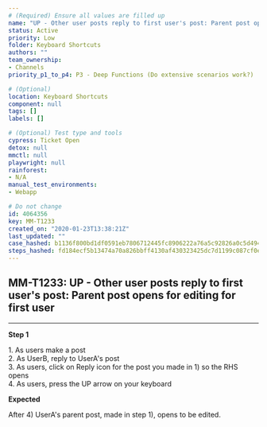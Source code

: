 ```yaml
---
# (Required) Ensure all values are filled up
name: "UP - Other user posts reply to first user's post: Parent post opens for editing for first user"
status: Active
priority: Low
folder: Keyboard Shortcuts
authors: ""
team_ownership:
- Channels
priority_p1_to_p4: P3 - Deep Functions (Do extensive scenarios work?)

# (Optional)
location: Keyboard Shortcuts
component: null
tags: []
labels: []

# (Optional) Test type and tools
cypress: Ticket Open
detox: null
mmctl: null
playwright: null
rainforest:
- N/A
manual_test_environments:
- Webapp

# Do not change
id: 4064356
key: MM-T1233
created_on: "2020-01-23T13:38:21Z"
last_updated: ""
case_hashed: b1136f800bd1df0591eb7806712445fc8906222a76a5c92826a0c5d494003c9b65d2ce52c9b00112ddf7cbe1b848ee3e
steps_hashed: fd184ecf5b13474a70a826bbff4130af430323425dc7d1199c087cf0ee48a7b9ff09ec95fe58e92ab752a25c8e0ac39b
---
```


<!-- (Auto-generated) Based on frontmatter's "key" and "name" -->

## MM-T1233: UP - Other user posts reply to first user's post: Parent post opens for editing for first user

---

**Step 1**

1\. As users make a post\
2\. As UserB, reply to UserA's post\
3\. As users, click on Reply icon for the post you made in 1) so the RHS opens\
4\. As users, press the UP arrow on your keyboard

**Expected**

After 4) UserA's parent post, made in step 1), opens to be edited.
